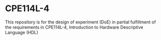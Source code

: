 <h1>CPE114L-4</h1>
<p>This repository is for the design of experiment (DoE) in partial fulfillment of the requirements in CPE114L-4, Introduction to Hardware Descriptive Language (HDL)</p>
